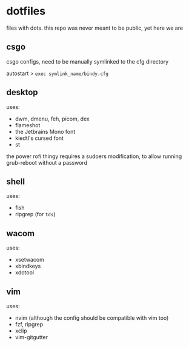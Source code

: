 # dotfiles
files with dots. this repo was never meant to be public, yet here we are

## csgo
csgo configs, need to be manually symlinked to the cfg directory

autostart > `exec symlink_name/bindy.cfg`

## desktop
uses:
- dwm, dmenu, feh, picom, dex
- flameshot
- the Jetbrains Mono font
- kiedtl's cursed font
- st

the power rofi thingy requires a sudoers modification, to allow running grub-reboot without a password

## shell
uses:
- fish
- ripgrep (for `tds`)

## wacom
uses:
- xsetwacom
- xbindkeys
- xdotool

## vim
uses:
- nvim (although the config should be compatible with vim too)
- fzf, ripgrep
- xclip
- vim-gitgutter
